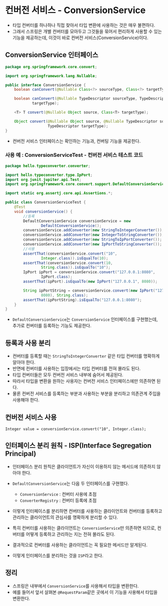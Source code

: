 # 컨버전 서비스 - ConversionService
- 타입 컨버터를 하나하나 직접 찾아서 타입 변환에 사용하는 것은 매우 불편하다.
- 그래서 스프링은 개별 컨버터를 모아두고 그것들을 묶어서 편리하게 사용할 수 있는 기능을 제공하는데,
이것이 바로 컨버전 서비스(ConversionService)이다.
  
## ConversionService 인터페이스
```java
package org.springframework.core.convert;

import org.springframework.lang.Nullable;

public interface ConversionService {
    boolean canConvert(@Nullable Class<?> sourceType, Class<?> targetType);

    boolean canConvert(@Nullable TypeDescriptor sourceType, TypeDescriptor
            targetType);

    <T> T convert(@Nullable Object source, Class<T> targetType);

    Object convert(@Nullable Object source, @Nullable TypeDescriptor sourceType,
                   TypeDescriptor targetType);
}
```
- 컨버전 서비스 인터페이스는 확인하는 기능과, 컨버팅 기능을 제공한다.

### 사용 예 : ConversionServiceTest - 컨버전 서비스 테스트 코드
```java
package hello.typeconverter.converter;

import hello.typeconverter.type.IpPort;
import org.junit.jupiter.api.Test;
import org.springframework.core.convert.support.DefaultConversionService;

import static org.assertj.core.api.Assertions.*;

public class ConversionServiceTest {
    @Test
    void conversionService() {
        //등록
        DefaultConversionService conversionService = new
                DefaultConversionService();
        conversionService.addConverter(new StringToIntegerConverter());
        conversionService.addConverter(new IntegerToStringConverter());
        conversionService.addConverter(new StringToIpPortConverter());
        conversionService.addConverter(new IpPortToStringConverter());
        //사용
        assertThat(conversionService.convert("10",
                Integer.class)).isEqualTo(10);
        assertThat(conversionService.convert(10,
                String.class)).isEqualTo("10");
        IpPort ipPort = conversionService.convert("127.0.0.1:8080",
                IpPort.class);
        assertThat(ipPort).isEqualTo(new IpPort("127.0.0.1", 8080));

        String ipPortString = conversionService.convert(new IpPort("127.0.0.1",
                8080), String.class);
        assertThat(ipPortString).isEqualTo("127.0.0.1:8080");
    }
}
```
- `DefaultConversionService`는 `ConversionService` 인터페이스를 구현했는데,
추가로 컨버터를 등록하는 기능도 제공한다.
  
## 등록과 사용 분리
- 컨버터를 등록할 때는 `StringToIntegerConverter` 같은 타입 컨버터를 명확하게 알아야 한다.
- 반면에 컨버터를 사용하는 입장에서는 타입 컨버터를 전혀 몰라도 된다.
- 타입 컨버터들은 모두 컨버전 서비스 내부에 숨어서 제공된다.
- 따라서 타입을 변환을 원하는 사용자는 컨버전 서비스 인터페이스에만 의존하면 된다.
- 물론 컨버전 서비스를 등록하는 부분과 사용하는 부분을 분리하고 의존관계 주입을 사용해야 한다.

## 컨버전 서비스 사용
`Integer value = conversionService.convert("10", Integer.class);`

## 인터페이스 분리 원칙 - ISP(Interface Segregation Principal)
- 인터페이스 분리 원칙은 클라이언트가 자신이 이용하지 않는 메서드에 의존하지 않아야 한다.

- `DefaultConversionService`는 다음 두 인터페이스를 구현했다.
    - `ConversionService` : 컨버터 사용에 초점
    - `ConverterRegistry` : 컨버터 등록에 초점
    
- 이렇게 인터페이스를 분리하면 컨버터를 사용하는 클라이언트와 컨버터를 등록하고 관리하는 클라이언트의
관심사를 명확하게 분리할 수 있다.
- 특히 컨버터를 사용하는 클라이언트는 `ConversionService`만 의존하면 되므로, 컨버터를 어떻게 등록하고
관리하는 지는 전혀 몰라도 된다.
- 결과적으로 컨버터를 사용하는 클라이언트는 꼭 필요한 메서드만 알게된다.
- 이렇게 인터페이스를 분리하는 것을 `ISP`라고 한다.

## 정리
- 스프링은 내부에서 `ConversionService`를 사용해서 타입을 변환한다.
- 예를 들어서 앞서 살펴본 `@RequestParam`같은 곳에서 이 기능을 사용해서 타입을 변환한다.
